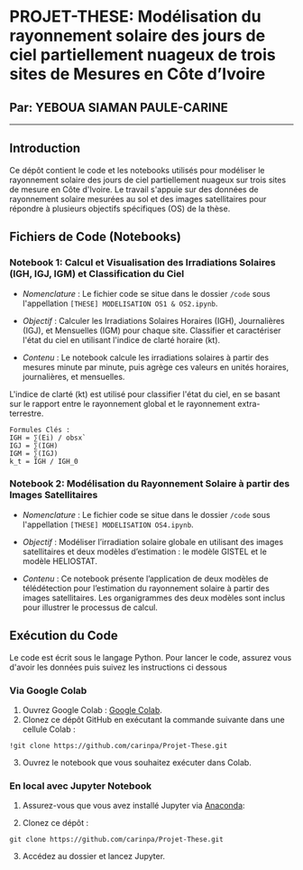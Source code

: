 # PROJET-THESE: Modélisation du rayonnement solaire des jours de ciel partiellement nuageux de trois sites de Mesures en Côte d’Ivoire


## Par: YEBOUA SIAMAN PAULE-CARINE

----------------------------

## Introduction

Ce dépôt contient le code et les notebooks utilisés pour modéliser le rayonnement solaire 
des jours de ciel partiellement nuageux sur trois sites de mesure en Côte d'Ivoire. 
Le travail s'appuie sur des données de rayonnement solaire mesurées au sol et des images 
satellitaires pour répondre à plusieurs objectifs spécifiques (OS) de la thèse.

## Fichiers de Code (Notebooks)

### Notebook 1: Calcul et Visualisation des Irradiations Solaires (IGH, IGJ, IGM) et Classification du Ciel


* _Nomenclature_ :
Le fichier code se situe dans le dossier `/code` sous l'appellation `[THESE] MODELISATION OS1 & OS2.ipynb`. 


* _Objectif_ :
Calculer les Irradiations Solaires Horaires (IGH), Journalières (IGJ), et Mensuelles (IGM) pour chaque site.
Classifier et caractériser l'état du ciel en utilisant l'indice de clarté horaire (kt). 


* _Contenu_ :
Le notebook calcule les irradiations solaires à partir des mesures minute par minute, puis agrège ces valeurs en unités horaires, journalières, et mensuelles.

L'indice de clarté (kt) est utilisé pour classifier l'état du ciel, en se basant sur le rapport entre le rayonnement global et le rayonnement extra-terrestre.

```
Formules Clés :
IGH = ∑(Ei) / obsx`
IGJ = ∑(IGH)
IGM = ∑(IGJ)
k_t = IGH / IGH_0
```


### Notebook 2: Modélisation du Rayonnement Solaire à partir des Images Satellitaires


* _Nomenclature_ :
Le fichier code se situe dans le dossier `/code` sous l'appellation `[THESE] MODELISATION OS4.ipynb`. 


* _Objectif_ :
Modéliser l’irradiation solaire globale en utilisant des images satellitaires et deux modèles d’estimation : le modèle GISTEL et le modèle HELIOSTAT.

* _Contenu_ : 
Ce notebook présente l’application de deux modèles de télédétection pour l’estimation du rayonnement solaire à partir des images satellitaires.
Les organigrammes des deux modèles sont inclus pour illustrer le processus de calcul.


## Exécution du Code

Le code est écrit sous le langage Python. Pour lancer le code, assurez vous d'avoir les données puis suivez les instructions ci dessous

### Via Google Colab

1. Ouvrez Google Colab : [Google Colab](https://colab.research.google.com/).
2. Clonez ce dépôt GitHub en exécutant la commande suivante dans une cellule Colab :

```
!git clone https://github.com/carinpa/Projet-These.git
```
3. Ouvrez le notebook que vous souhaitez exécuter dans Colab.


### En local avec Jupyter Notebook

1. Assurez-vous que vous avez installé Jupyter via [Anaconda](https://www.anaconda.com/download):

2. Clonez ce dépôt :

```
git clone https://github.com/carinpa/Projet-These.git
```
3. Accédez au dossier et lancez Jupyter.
